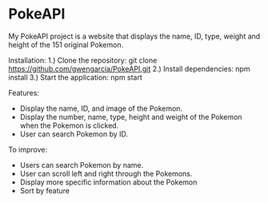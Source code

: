 # PokeAPI

My PokeAPI project is a website that displays the name, ID, type, weight and height of the 151 original Pokemon. 

Installation:
1.) Clone the repository: 
    git clone https://github.com/gwengarcia/PokeAPI.git
2.) Install dependencies: 
    npm install 
3.) Start the application: 
    npm start

Features: 
- Display the name, ID, and image of the Pokemon.
- Display the number, name, type, height and weight of the Pokemon when the Pokemon is clicked.
- User can search Pokemon by ID.

To improve:
- Users can search Pokemon by name.
- User can scroll left and right through the Pokemons.
- Display more specific information about the Pokemon
- Sort by feature
  
